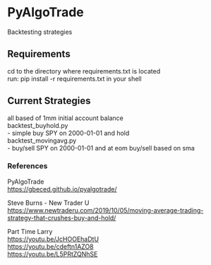 # PyAlgoTrade
Backtesting strategies  

## Requirements
cd to the directory where requirements.txt is located  
run: pip install -r requirements.txt in your shell  

## Current Strategies
all based of 1mm initial account balance  
backtest_buyhold.py  
    - simple buy SPY on 2000-01-01 and hold  
backtest_movingavg.py  
    - buy/sell SPY on 2000-01-01 and at eom buy/sell based on sma  

### References
PyAlgoTrade  
https://gbeced.github.io/pyalgotrade/

Steve Burns - New Trader U  
https://www.newtraderu.com/2019/10/05/moving-average-trading-strategy-that-crushes-buy-and-hold/  

Part Time Larry  
https://youtu.be/JcHOOEhaDtU  
https://youtu.be/cdeftn1AZO8  
https://youtu.be/L5PRtZQNhSE